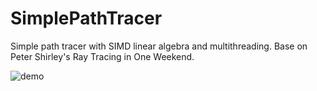 # SimplePathTracer

Simple path tracer with SIMD linear algebra and multithreading. 
Base on Peter Shirley's Ray Tracing in One Weekend.

![demo](https://user-images.githubusercontent.com/14330873/140421403-6f2d0b33-44c3-4cda-ad5b-71ba3ce4b5c8.jpeg)
